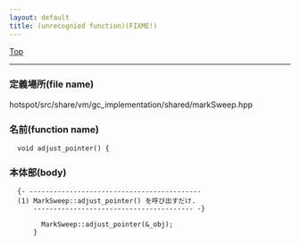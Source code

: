```yaml
---
layout: default
title: (unrecognied function)(FIXME!)
---
```

[Top](../index.html)

--- 
### 定義場所(file name)
hotspot/src/share/vm/gc_implementation/shared/markSweep.hpp

### 名前(function name)
```
  void adjust_pointer() {
```

### 本体部(body)
```
  {- -------------------------------------------
  (1) MarkSweep::adjust_pointer() を呼び出すだけ.
      ---------------------------------------- -}

	    MarkSweep::adjust_pointer(&_obj);
	  }
	
```


